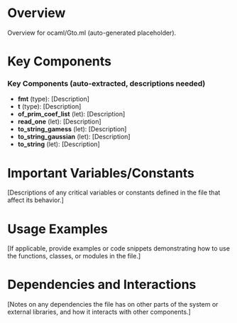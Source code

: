 # Overview

Overview for ocaml/Gto.ml (auto-generated placeholder).

# Key Components

### Key Components (auto-extracted, descriptions needed)
- **fmt** (type): [Description]
- **t** (type): [Description]
- **of_prim_coef_list** (let): [Description]
- **read_one** (let): [Description]
- **to_string_gamess** (let): [Description]
- **to_string_gaussian** (let): [Description]
- **to_string** (let): [Description]

# Important Variables/Constants

[Descriptions of any critical variables or constants defined in the file that affect its behavior.]

# Usage Examples

[If applicable, provide examples or code snippets demonstrating how to use the functions, classes, or modules in the file.]

# Dependencies and Interactions

[Notes on any dependencies the file has on other parts of the system or external libraries, and how it interacts with other components.]
